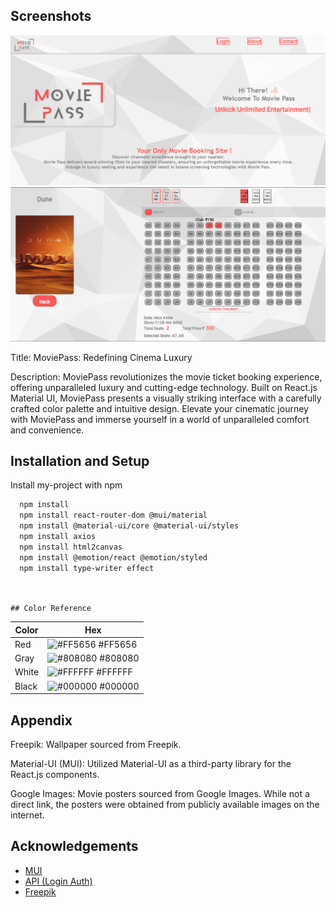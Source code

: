 
## Screenshots

![Home](https://github.com/VR22124/Movie_Pass/blob/main/Screenshot/Screenshot%202024-03-13%20230045.png)
![Ticket](https://github.com/VR22124/Movie_Pass/blob/main/Screenshot/Screenshot%202024-03-13%20230433.png)

Title: MoviePass: Redefining Cinema Luxury

Description:
MoviePass revolutionizes the movie ticket booking experience, offering unparalleled luxury and cutting-edge technology. Built on React.js Material UI, MoviePass presents a visually striking interface with a carefully crafted color palette and intuitive design. Elevate your cinematic journey with MoviePass and immerse yourself in a world of unparalleled comfort and convenience.




## Installation and Setup

Install my-project with npm

```bash
  npm install
  npm install react-router-dom @mui/material
  npm install @material-ui/core @material-ui/styles 
  npm install axios
  npm install html2canvas
  npm install @emotion/react @emotion/styled
  npm install type-writer effect

  
```
    ## Color Reference

| Color        | Hex                                                                |
| ------------ | ------------------------------------------------------------------ |
| Red          | ![#FF5656](https://via.placeholder.com/10/FF5656?text=+) #FF5656  |
| Gray         | ![#808080](https://via.placeholder.com/10/808080?text=+) #808080  |
| White        | ![#FFFFFF](https://via.placeholder.com/10/FFFFFF?text=+) #FFFFFF  |
| Black        | ![#000000](https://via.placeholder.com/10/000000?text=+) #000000  |


## Appendix


Freepik: Wallpaper sourced from Freepik.

Material-UI (MUI): Utilized Material-UI as a third-party library for the React.js components. 

Google Images: Movie posters sourced from Google Images. While not a direct link, the posters were obtained from publicly available images on the internet.


## Acknowledgements

 - [MUI](https://mui.com/)
 - [API (Login Auth)](https://jsonplaceholder.typicode.com/users)
 - [Freepik](https://www.freepik.com/)

